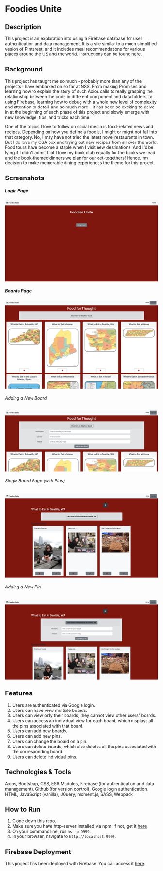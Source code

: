# Foodies Unite

## Description
This project is an exploration into using a Firebase database for user authentication and data management. It is a site similar to a much simplified vesion of Pinterest, and it includes meal recommendations for various places around the US and the world. Instructions can be found [here](https://github.com/nss-nightclass-projects/exercise-vault/blob/master/FIREBASE_pinterest.md).


## Background
This project has taught me so much - probably more than any of the projects I have embarked on so far at NSS. From making Promises and learning how to explain the story of such Axios calls to really grasping the relationship between the code in different component and data folders, to using Firebase, learning how to debug with a whole new level of complexity and attention to detail, and so much more - it has been so exciting to delve in at the beginning of each phase of this project and slowly emerge with new knowledge, tips, and tricks each time.

One of the topics I love to follow on social media is food-related news and recipes. Depending on how you define a foodie, I might or might not fall into that category. No, I may have not tried the latest novel restaurants in town. But I do love my CSA box and trying out new recipes from all over the world. Food tours have become a staple when I visit new destinations. And I'd be lying if I didn't admit that I love my book club equally for the books we read and the book-themed dinners we plan for our get-togethers! Hence, my decision to make memorable dining experiences the theme for this project.

## Screenshots
##### Login Page
![Login Page](./images/login.png)

##### Boards Page
![Home Page](./images/home.png)

###### Adding a New Board
![Add Board](./images/add_board.png)

###### Single Board Page (with Pins)
![Single View](./images/single_view_seattle.png)

###### Adding a New Pin
![Add Pin](./images/add_pin.png)

## Features
1. Users are authenticated via Google login. 
1. Users can have view multiple boards. 
1. Users can view only their boards; they cannot view other users' boards.
1. Users can access an individual view for each board, which displays all the pins associated with that board. 
1. Users can add new boards.
1. Users can add new pins.
1. Users can change the board on a pin. 
1. Users can delete boards, which also deletes all the pins associated with the corresponding board. 
1. Users can delete individual pins. 

## Technologies & Tools
Axios, Bootstrap, CSS, ES6 Modules, Firebase (for authentication and data management), Github (for version control), Google login authentication, HTML, JavaScript (vanilla), JQuery, moment.js, SASS, Webpack

## How to Run
1. Clone down this repo.
1. Make sure you have http-server installed via npm. If not, get it [here](https://www.npmjs.com/package/http-server).
1. On your command line, run `hs -p 9999`.
1. In your browser, navigate to `http://localhost:9999`.

## Firebase Deployment
This project has been deployed with Firebase. 
You can access it [here](https://pinterest-4b62d.web.app/). 
